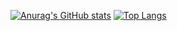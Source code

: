 

<!--
**OhsureBoy/OhsureBoy** is a ✨ _special_ ✨ repository because its `README.md` (this file) appears on your GitHub profile.

Here are some ideas to get you started:

- 🔭 I’m currently working on ...
- 🌱 I’m currently learning ...
- 👯 I’m looking to collaborate on ...
- 🤔 I’m looking for help with ...
- 💬 Ask me about ...
- 📫 How to reach me: ...
- 😄 Pronouns: ...
- ⚡ Fun fact: ...
-->


[![Anurag's GitHub stats](https://github-readme-stats.vercel.app/api?username=OhsureBoy)](https://github.com/OhsureBoy/github-readme-stats)
[![Top Langs](https://github-readme-stats.vercel.app/api/top-langs/?username=OhsureBoy)](https://github.com/OhsureBoy/github-readme-stats)
